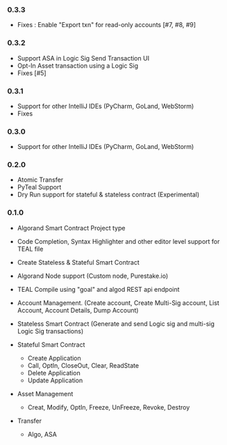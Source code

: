 ### 0.3.3
  - Fixes : Enable "Export txn" for read-only accounts [#7, #8, #9]
### 0.3.2
  - Support ASA in Logic Sig Send Transaction UI
  - Opt-In Asset transaction using a Logic Sig 
  - Fixes [#5]
### 0.3.1
  - Support for other IntelliJ IDEs (PyCharm, GoLand, WebStorm)
  - Fixes
### 0.3.0
  - Support for other IntelliJ IDEs (PyCharm, GoLand, WebStorm)
### 0.2.0
  - Atomic Transfer
  - PyTeal Support
  - Dry Run support for stateful & stateless contract (Experimental)
  
### 0.1.0
  - Algorand Smart Contract Project type
  - Code Completion, Syntax Highlighter and other editor level support for TEAL file
  - Create Stateless & Stateful Smart Contract
  - Algorand Node support (Custom node, Purestake.io)
  - TEAL Compile using "goal" and algod REST api endpoint 
  - Account Management. (Create account, Create Multi-Sig account, List Account, Account Details, Dump Account)
  - Stateless Smart Contract (Generate and send Logic sig and multi-sig Logic Sig transactions)
  - Stateful Smart Contract 
      - Create Application
      - Call, OptIn, CloseOut, Clear, ReadState
      - Delete Application
      - Update Application
  - Asset Management
      - Creat, Modify, OptIn, Freeze, UnFreeze, Revoke, Destroy
      
  - Transfer 
      - Algo, ASA
